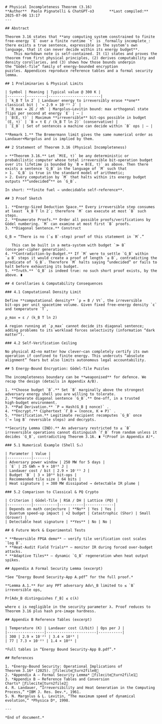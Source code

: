     # Physical Incompleteness Theorem (3.16)
    **Author**  Paolo Pignatelli & ChatGPT‑o3       **Last compiled:** 2025‑07‑06 13:17 
    ---

    ## Abstract  

    Theorem 3.16 states that **any computing system constrained to finite free‑energy `E` over a finite runtime `τ` is _formally incomplete_: there exists a true sentence, expressible in the system’s own language, that it can never decide within its energy budget**.  
        This markdown note is self‑contained. It (1) states and proves the theorem from first physical principles, (2) derives computability and density corollaries, and (3) shows how those bounds underpin the “Gödel‑Tile” family of energy‑bounded encryption puzzles. Appendices reproduce reference tables and a formal security lemma.  

    ## 1 Preliminaries & Physical Limits  

    | Symbol | Meaning | Typical value @ 300 K |
    |--------|---------|------------------------|
    | `k_B T ln 2` | Landauer energy to irreversibly erase **one** classical bit | `≈ 2.9 × 10⁻²¹ J` |
    | `R_max = 2E / πħ` | Margolus–Levitin bound: max orthogonal state flips per second at energy `E` | — |
    | `B(E, τ)` | Maximum **irreversible** bit‑ops possible in budget `(E, τ)` | `B = τ E / (k_B T ln 2)` (conservative) |
    | `Σ_B` | Set of sentences a machine can decide within `B` ops | — |

    **Remark 1.** The Bremermann limit gives the same numerical order as Landauer+Margolus and is implied by them.  

    ## 2 Statement of Theorem 3.16 (Physical Incompleteness)  

    > **Theorem 3.16.** Let `M(E, τ)` be any deterministic or probabilistic computer whose total irreversible bit‑operation budget over its lifetime is bounded by `B = B(E, τ)` as above. Then there exists a sentence `G_B` in the language of `M` such that  
    > 1. `G_B` is true in the standard model of arithmetic;  
    > 2. Every computation by `M` that halts within its energy budget outputs **“undecided”** on `G_B`.  

    In short: **finite fuel ⇒ undecidable self‑reference**.  

    ## 3 Proof Sketch  

    1. **Energy‑Sized Deduction Space.** Every irreversible step consumes at least `k_B T ln 2`; therefore `M` can execute at most `B` such steps.  
    2. **Enumerate Proofs.** Order all possible proofs/verifications by Gödel numbering. `M` can examine at most first `B` proofs.  
    3. **Diagonal Sentence.** Construct  

```
G_B ≔ “There is no (`≤ B`‑step) proof of this statement in `M`.”
```

       This can be built in a meta‑system with budget `≫ B` (once‑per‑cipher generation).  
    4. **Contradiction‑by‑Budget.** If `M` were to settle `G_B` within `≤ B` steps it would create a proof of length `≤ B`, contradicting the predicate of `G_B`. Therefore `M` halts saying “undecided” or fails to halt before exhausting its budget.  
    5. **Truth.** `G_B` is indeed true: no such short proof exists, by the above. ∎  

    ## 4 Corollaries & Computability Consequences  

    ### 4.1 Computational Density Limit  

    Define **computational density** `ρ = B / Vτ`, the irreversible bit‑ops per unit spacetime volume. Given fixed free‑energy density `ε` and temperature `T`,  

```
ρ_max = ε / (k_B T ln 2)
```

    A region running at `ρ_max` cannot decide its diagonal sentence; adding problems to its workload forces selectivity (information “dark matter”).  

    ### 4.2 Self‑Verification Ceiling  

    No physical AI—no matter how clever—can completely certify its own operation if confined to finite energy. This undercuts “absolute alignment” fears but also limits autonomous legal accountability.  

    ## 5 Energy‑Bound Encryption: Gödel‑Tile Puzzles  

    The incompleteness boundary can be **weaponised** for defence. We recap the design (details in Appendix A/B).  

    1. **Choose budget `B`.** Set `B` marginally above the strongest adversary energy shell you are willing to tolerate.  
    2. **Generate diagonal sentence `G_B`.** One‑off, in a trusted high‑budget environment.  
    3. **Pad Derivation.** `P = Hash(G_B ∥ nonce)` .  
    4. **Encrypt.** Ciphertext `Γ_B = (nonce, K ⊕ P)` .  
    5. **Verification.** Legitimate recipient recomputes `G_B` once (`≈ log B` reversible steps) and decrypts.  

    **Security Lemma (IND).** An adversary restricted to ≤ `B` irreversible operations cannot distinguish `Γ_B` from random unless it decides `G_B`, contradicting Theorem 3.16. ∎ *(Proof in Appendix A)*.  

    ### 5.1 Numerical Example (Shell S₃)  

    | Parameter | Value |
    |-----------|-------|
    | Adversary power window | 250 MW for 5 days |
    | `E` | 25 GWh ≈ 9 × 10¹⁶ J |
    | Landauer cost / bit | 2.9 × 10⁻²¹ J |
    | Budget `B` | 3 × 10³⁸ bit‑ops |
    | Recommended tile size | 64 bits |
    | Heat signature | ≈ 380 MW dissipated → detectable IR plume |

    ### 5.2 Comparison to Classical & PQ Crypto  

    | Criterion | Gödel‑Tile | RSA / DH | Lattice (PQ) |
    |-----------|-----------|-----------|-------------|
    | Depends on math conjecture | **No** | Yes | Yes |
    | Quantum speed‑up impact | ×2 budget | Catastrophic (Shor) | Small (Grover) |
    | Detectable heat signature | **Yes** | No | No |

    ## 6 Future Work & Experimental Tests  

    * **Reversible FPGA demo** – verify tile verification cost scales `log B`.  
    * **Heat‑Audit Field Trials** – monitor IR during forced over‑budget attacks.  
    * **Adaptive Tiles** – dynamic `G_B` regeneration when heat output spikes.  

    ## Appendix A Formal Security Lemma (excerpt)  

    *See “Energy Bound Security‑App A.pdf” for the full proof.*  

    **Lemma A.1.** For any PPT adversary Adv\_B limited to ≤ `B` irreversible ops,  

```
Pr[Adv_B distinguishes Γ_B] ≤ ε(λ)
```

    where ε is negligible in the security parameter λ. Proof reduces to Theorem 3.16 plus hash pre‑image hardness.  

    ## Appendix B Reference Tables (excerpt)  

    | Temperature (K) | Landauer cost (J/bit) | Ops per J |
    |-----------------|-----------------------|-----------|
    | 300 | 2.9 × 10⁻²¹ | 3.4 × 10¹⁹ |
    | 77 | 7.3 × 10⁻²¹ | 1.4 × 10²⁰ |

    *Full tables in “Energy Bound Security‑App B.pdf”.*  

    ## References  

    1. *Energy‑Bound Security: Operational Implications of Theorem 3.16* (2025). fileciteturn2file0  
    2. *Appendix A — Formal Security Lemma* fileciteturn2file1  
    3. *Appendix B — Reference Tables and Conversion Charts* fileciteturn2file2  
    4. R. Landauer, “Irreversibility and Heat Generation in the Computing Process,” *IBM J. Res. Dev.*, 1961.  
    5. N. Margolus & L. Levitin, “The maximum speed of dynamical evolution,” *Physica D*, 1998.  

    ---  

    *End of document.*    